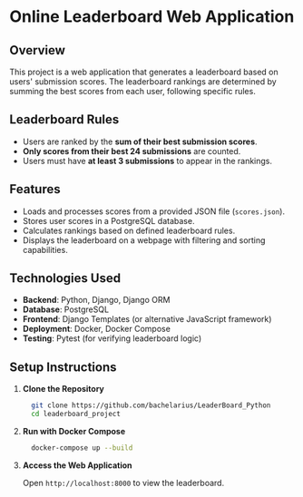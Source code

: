 # Online Leaderboard Web Application

## Overview

This project is a web application that generates a leaderboard based on users' submission scores. The leaderboard rankings are determined by summing the best scores from each user, following specific rules.

## Leaderboard Rules

- Users are ranked by the **sum of their best submission scores**.
- **Only scores from their best 24 submissions** are counted.
- Users must have **at least 3 submissions** to appear in the rankings.

## Features

- Loads and processes scores from a provided JSON file (`scores.json`).
- Stores user scores in a PostgreSQL database.
- Calculates rankings based on defined leaderboard rules.
- Displays the leaderboard on a webpage with filtering and sorting capabilities.

## Technologies Used

- **Backend**: Python, Django, Django ORM
- **Database**: PostgreSQL
- **Frontend**: Django Templates (or alternative JavaScript framework)
- **Deployment**: Docker, Docker Compose
- **Testing**: Pytest (for verifying leaderboard logic)

## Setup Instructions

1. **Clone the Repository**

   ```bash
     git clone https://github.com/bachelarius/LeaderBoard_Python
     cd leaderboard_project
   ```

2. **Run with Docker Compose**

   ```bash
     docker-compose up --build
   ```

3. **Access the Web Application**

   Open `http://localhost:8000` to view the leaderboard.
